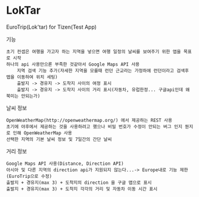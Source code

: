 LokTar
======

EuroTrip(Lok'tar) for Tizen(Test App)

기능

    초기 컨셉은 여행을 가고자 하는 지역을 넣으면 여행 일정의 날씨를 보여주기 위한 앱을 목표로 시작
    하나의 api 사용만으론 부족한 것같아서 Google Maps API 사용
        지역 검색 기능 추가(자세한 지역을 모를때 런던 근교라는 가정하에 런던이라고 검색후 맵을 이동하여 위치 세팅)
        출발지 -> 경유지 -> 도착지 사이의 여정 표시
        출발지 -> 경유지 -> 도착지 사이의 거리 표시(자동차, 유럽한정... 구글api인데 왜 북미는 안되는가)

날씨 정보

    OpenWeatherMap(http://openweathermap.org/) 에서 제공하는 REST 사용
    초기에 야후에서 제공하는 것을 사용하려고 했으나 비밀 번호가 수정이 안되는 버그 인지 뭔지로 인해 OpenWeatherMap 사용
    선택한 지역의 기본 날씨 정보 및 7일간의 간단 날씨

거리 정보

    Google Maps API 사용(Distance, Direction API)
    아시아 및 다른 지역의 direction api가 지원되지 않는다...-> Europe내로 기능 제한(EuroTrip으로 수정)
    출발지 + 경유지(max 3) + 도착지의 direction 을 구글 맵으로 표시
    출발지 + 경유지(max 3) + 도착지 각각의 거리 및 자동차 이동 시간 표시